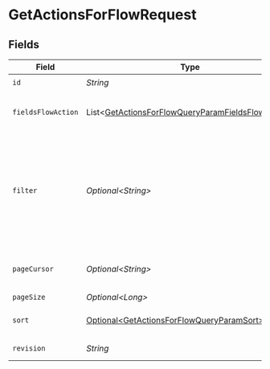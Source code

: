 # GetActionsForFlowRequest


## Fields

| Field                                                                                                                                                                                                                                                                                                                                                                                                      | Type                                                                                                                                                                                                                                                                                                                                                                                                       | Required                                                                                                                                                                                                                                                                                                                                                                                                   | Description                                                                                                                                                                                                                                                                                                                                                                                                |
| ---------------------------------------------------------------------------------------------------------------------------------------------------------------------------------------------------------------------------------------------------------------------------------------------------------------------------------------------------------------------------------------------------------- | ---------------------------------------------------------------------------------------------------------------------------------------------------------------------------------------------------------------------------------------------------------------------------------------------------------------------------------------------------------------------------------------------------------- | ---------------------------------------------------------------------------------------------------------------------------------------------------------------------------------------------------------------------------------------------------------------------------------------------------------------------------------------------------------------------------------------------------------- | ---------------------------------------------------------------------------------------------------------------------------------------------------------------------------------------------------------------------------------------------------------------------------------------------------------------------------------------------------------------------------------------------------------- |
| `id`                                                                                                                                                                                                                                                                                                                                                                                                       | *String*                                                                                                                                                                                                                                                                                                                                                                                                   | :heavy_check_mark:                                                                                                                                                                                                                                                                                                                                                                                         | N/A                                                                                                                                                                                                                                                                                                                                                                                                        |
| `fieldsFlowAction`                                                                                                                                                                                                                                                                                                                                                                                         | List\<[GetActionsForFlowQueryParamFieldsFlowAction](../../models/operations/GetActionsForFlowQueryParamFieldsFlowAction.md)>                                                                                                                                                                                                                                                                               | :heavy_minus_sign:                                                                                                                                                                                                                                                                                                                                                                                         | For more information please visit https://developers.klaviyo.com/en/v2024-10-15/reference/api-overview#sparse-fieldsets                                                                                                                                                                                                                                                                                    |
| `filter`                                                                                                                                                                                                                                                                                                                                                                                                   | *Optional\<String>*                                                                                                                                                                                                                                                                                                                                                                                        | :heavy_minus_sign:                                                                                                                                                                                                                                                                                                                                                                                         | For more information please visit https://developers.klaviyo.com/en/v2024-10-15/reference/api-overview#filtering<br>Allowed field(s)/operator(s):<br>`id`: `any`<br>`action_type`: `any`, `equals`<br>`status`: `equals`<br>`created`: `equals`, `greater-or-equal`, `greater-than`, `less-or-equal`, `less-than`<br>`updated`: `equals`, `greater-or-equal`, `greater-than`, `less-or-equal`, `less-than` |
| `pageCursor`                                                                                                                                                                                                                                                                                                                                                                                               | *Optional\<String>*                                                                                                                                                                                                                                                                                                                                                                                        | :heavy_minus_sign:                                                                                                                                                                                                                                                                                                                                                                                         | For more information please visit https://developers.klaviyo.com/en/v2024-10-15/reference/api-overview#pagination                                                                                                                                                                                                                                                                                          |
| `pageSize`                                                                                                                                                                                                                                                                                                                                                                                                 | *Optional\<Long>*                                                                                                                                                                                                                                                                                                                                                                                          | :heavy_minus_sign:                                                                                                                                                                                                                                                                                                                                                                                         | Default: 50. Min: 1. Max: 50.                                                                                                                                                                                                                                                                                                                                                                              |
| `sort`                                                                                                                                                                                                                                                                                                                                                                                                     | [Optional\<GetActionsForFlowQueryParamSort>](../../models/operations/GetActionsForFlowQueryParamSort.md)                                                                                                                                                                                                                                                                                                   | :heavy_minus_sign:                                                                                                                                                                                                                                                                                                                                                                                         | For more information please visit https://developers.klaviyo.com/en/v2024-10-15/reference/api-overview#sorting                                                                                                                                                                                                                                                                                             |
| `revision`                                                                                                                                                                                                                                                                                                                                                                                                 | *String*                                                                                                                                                                                                                                                                                                                                                                                                   | :heavy_check_mark:                                                                                                                                                                                                                                                                                                                                                                                         | API endpoint revision (format: YYYY-MM-DD[.suffix])                                                                                                                                                                                                                                                                                                                                                        |